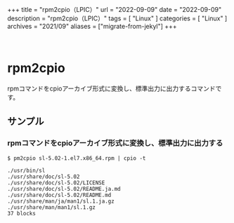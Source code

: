 +++
title = "rpm2cpio（LPIC）"
url = "2022-09-09"
date = "2022-09-09"
description = "rpm2cpio（LPIC）"
tags = [
  "Linux"
]
categories = [
  "Linux"
]
archives = "2021/09"
aliases = ["migrate-from-jekyl"]
+++

<br>

# rpm2cpio

rpmコマンドをcpioアーカイブ形式に変換し、標準出力に出力するコマンドです。


## サンプル

### rpmコマンドをcpioアーカイブ形式に変換し、標準出力に出力する

```
$ pm2cpio sl-5.02-1.el7.x86_64.rpm | cpio -t
```

```
./usr/bin/sl
./usr/share/doc/sl-5.02
./usr/share/doc/sl-5.02/LICENSE
./usr/share/doc/sl-5.02/README.ja.md
./usr/share/doc/sl-5.02/README.md
./usr/share/man/ja/man1/sl.1.ja.gz
./usr/share/man/man1/sl.1.gz
37 blocks
```
